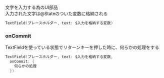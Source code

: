 文字を入力する為のUI部品<br>
入力された文字は@Stateのついた変数に格納される
```swift
TextField(プレースホルダー, text: $入力を格納する変数)
```

### onCommit
TextFieldを使っている状態でリターンキーを押した時に、何らかの処理をする
``` swift
TextField(プレースホルダー, text: $入力を格納する変数,
  onCommit: {
    何らかの処理
  })
```
